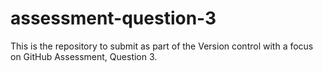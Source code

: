 # assessment-question-3
This is the repository to submit as part of the Version control with a focus on GitHub Assessment, Question 3.
